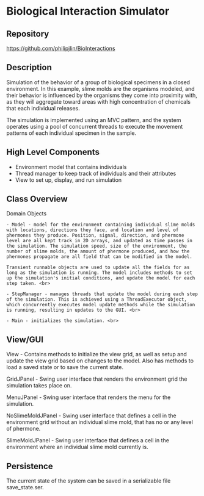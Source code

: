 # Biological Interaction Simulator


## Repository
<https://github.com/philipjlin/BioInteractions>


## Description
Simulation of the behavior of a group of biological specimens in a closed environment. In this example, slime molds are the organisms modeled, and their behavior is influenced by the organisms they come into proximity with, as they will aggregate toward areas with high concentration of chemicals that each individual releases.

The simulation is implemented using an MVC pattern, and the system operates using a pool of concurrent threads to execute the movement patterns of each individual specimen in the sample.


## High Level Components
* Environment model that contains individuals
* Thread manager to keep track of individuals and their attributes
* View to set up, display, and run simulation


## Class Overview
Domain Objects

    - Model - model for the environment containing individual slime molds with locations, directions they face, and location and level of phermones they produce. Position, signal, direction, and phermone level are all kept track in 2D arrays, and updated as time passes in the simulation. The simulation speed, size of the environment, the number of slime molds, the amount of phermone produced, and how the phermones propagate are all field that can be modified in the model.

    Transient runnable objects are used to update all the fields for as long as the simulation is running. The model includes methods to set up the simulation's initial conditions, and update the model for each step taken. <br>

    - StepManager - manages threads that update the model during each step of the simulation. This is achieved using a ThreadExecutor object, which concurrently executes model update methods while the simulation is running, resulting in updates to the GUI. <br>

    - Main - initializes the simulation. <br>


## View/GUI
View - Contains methods to initialize the view grid, as well as setup and update the view grid based on changes to the model. Also has methods to load a saved state or to save the current state. <br>

GridJPanel - Swing user interface that renders the environment grid the simulation takes place on. <br>

MenuJPanel - Swing user interface that renders the menu for the simulation. <br>

NoSlimeMoldJPanel - Swing user interface that defines a cell in the environment grid without an individual slime mold, that has no or any level of phermone. <br>

SlimeMoldJPanel - Swing user interface that defines a cell in the environment where an individual slime mold currently is. <br>


## Persistence
The current state of the system can be saved in a serializable file save_state.ser.
